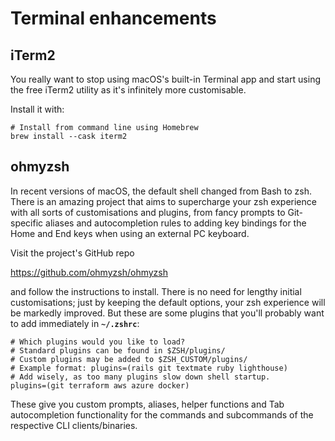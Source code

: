 # Terminal enhancements
## iTerm2
You really want to stop using macOS's built-in Terminal app and start using the free iTerm2 utility as it's infinitely more customisable.

Install it with:

```shell
# Install from command line using Homebrew
brew install --cask iterm2
```

## ohmyzsh

In recent versions of macOS, the default shell changed from Bash to zsh. There is an amazing project that aims to supercharge your zsh experience with all sorts of customisations and plugins, from fancy prompts to Git-specific aliases and autocompletion rules to adding key bindings for the Home and End keys when using an external PC keyboard.

Visit the project's GitHub repo

<https://github.com/ohmyzsh/ohmyzsh>

and follow the instructions to install. There is no need for lengthy initial customisations; just by keeping the default options, your zsh experience will be markedly improved. But these are some plugins that you'll probably want to add immediately in **`~/.zshrc`**:

```shell
# Which plugins would you like to load?
# Standard plugins can be found in $ZSH/plugins/
# Custom plugins may be added to $ZSH_CUSTOM/plugins/
# Example format: plugins=(rails git textmate ruby lighthouse)
# Add wisely, as too many plugins slow down shell startup.
plugins=(git terraform aws azure docker)
```

These give you custom prompts, aliases, helper functions  and Tab autocompletion functionality for the commands and subcommands of the respective CLI clients/binaries.
